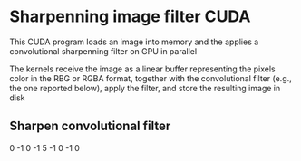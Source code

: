 # Sharpenning image filter CUDA

This CUDA program loads an image into memory and the applies a convolutional sharpenning filter on GPU in parallel

The kernels receive the image as a linear buffer representing the pixels color in the RBG or RGBA format, together
with the convolutional filter (e.g., the one reported below), apply the filter, and store the resulting image in disk

## Sharpen convolutional filter

 0 -1  0
-1  5 -1
 0 -1  0
